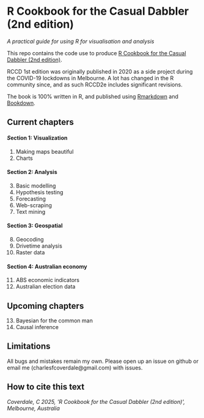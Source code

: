 # R Cookbook for the Casual Dabbler (2nd edition)

*A practical guide for using R for visualisation and analysis*

This repo contains the code use to produce [R Cookbook for the Casual Dabbler (2nd edition)](https://charlescoverdale.github.io/casualdabbler2e/).

RCCD 1st edition was originally published in 2020 as a side project during the COVID-19 lockdowns in Melbourne. A lot has changed in the R community since, and as such RCCD2e includes significant revisions.

The book is 100% written in R, and published using [Rmarkdown](https://rmarkdown.rstudio.com/) and [Bookdown](https://bookdown.org/).

## **Current chapters**

#### *S*ection 1: Visualization

1.  Making maps beautiful
2.  Charts

#### Section 2: Analysis

3.  Basic modelling
4.  Hypothesis testing
5.  Forecasting
6.  Web-scraping
7.  Text mining

#### Section 3: Geospatial

8.  Geocoding
9.  Drivetime analysis
10. Raster data

#### Section 4: Australian economy

11. ABS economic indicators
12. Australian election data

## Upcoming chapters

13. Bayesian for the common man
14. Causal inference

## **Limitations**

All bugs and mistakes remain my own. Please open up an issue on github or email me (charlesfcoverdale\@gmail.com) with issues.

## **How to cite this text**

*Coverdale, C 2025, 'R Cookbook for the Casual Dabbler (2nd edition)', Melbourne, Australia*
